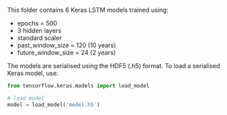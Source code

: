This folder contains 6 Keras LSTM models trained using:

- epochs = 500
- 3 hidden layers
- standard scaler
- past_window_size = 120 (10 years)
- future_window_size = 24 (2 years)

The models are serialised using the HDF5 (.h5) format. To load a serialised Keras model, use:

```python
from tensorflow.keras.models import load_model

# load model
model = load_model('model.h5')
```

